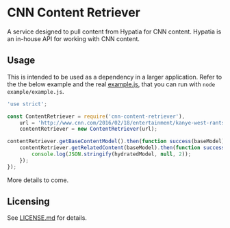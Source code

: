 # CNN Content Retriever

A service designed to pull content from Hypatia for CNN content.  Hypatia is
an in-house API for working with CNN content.


## Usage

This is intended to be used as a dependency in a larger application.  Refer to
the the below example and the real [example.js](./example/example.js), that you
can run with `node example/example.js`.

```javascript
'use strict';

const ContentRetriever = require('cnn-content-retriever'),
    url = 'http://www.cnn.com/2016/02/18/entertainment/kanye-west-rants-feat/index.html',
    contentRetriever = new ContentRetriever(url);

contentRetriever.getBaseContentModel().then(function success(baseModel) {
    contentRetriever.getRelatedContent(baseModel).then(function success(hydratedModel) {
        console.log(JSON.stringify(hydratedModel, null, 2));
    });
});
```

More details to come.


## Licensing

See [LICENSE.md](./LICENSE.md) for details.
